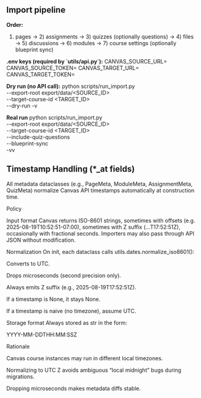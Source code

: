 ## Import pipeline

**Order:**

1. pages → 2) assignments → 3) quizzes (optionally questions) → 4) files → 5) discussions → 6) modules → 7) course settings (optionally blueprint sync)

**.env keys (required by \`utils/api.py\`):**
CANVAS_SOURCE_URL=
CANVAS_SOURCE_TOKEN=
CANVAS_TARGET_URL=
CANVAS_TARGET_TOKEN=

**Dry run (no API call):**
python scripts/run_import.py \
 --export-root export/data/<SOURCE_ID> \
 --target-course-id <TARGET_ID> \
 --dry-run -v

**Real run**
python scripts/run_import.py \
 --export-root export/data/<SOURCE_ID> \
 --target-course-id <TARGET_ID> \
 --include-quiz-questions \
 --blueprint-sync \
 -vv

## Timestamp Handling (\*\_at fields)

All metadata dataclasses (e.g., PageMeta, ModuleMeta, AssignmentMeta, QuizMeta) normalize Canvas API timestamps automatically at construction time.

Policy

Input format
Canvas returns ISO-8601 strings, sometimes with offsets (e.g. 2025-08-19T10:52:51-07:00), sometimes with Z suffix (…T17:52:51Z), occasionally with fractional seconds.
Importers may also pass through API JSON without modification.

Normalization
On init, each dataclass calls utils.dates.normalize_iso8601():

Converts to UTC.

Drops microseconds (second precision only).

Always emits Z suffix (e.g., 2025-08-19T17:52:51Z).

If a timestamp is None, it stays None.

If a timestamp is naive (no timezone), assume UTC.

Storage format
Always stored as str in the form:

YYYY-MM-DDTHH:MM:SSZ

Rationale

Canvas course instances may run in different local timezones.

Normalizing to UTC Z avoids ambiguous “local midnight” bugs during migrations.

Dropping microseconds makes metadata diffs stable.

